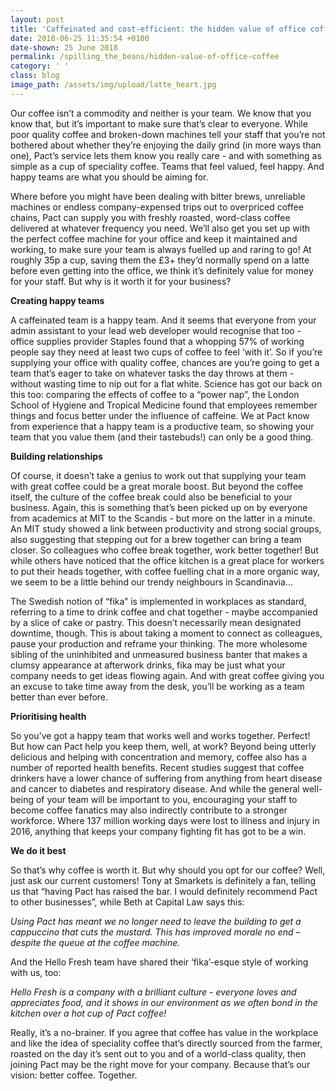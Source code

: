```yaml
---
layout: post
title: 'Caffeinated and cost-efficient: the hidden value of office coffee'
date: 2018-06-25 11:35:54 +0100
date-shown: 25 June 2018
permalink: /spilling_the_beans/hidden-value-of-office-coffee
category: ' '
class: blog
image_path: /assets/img/upload/latte_heart.jpg
---
```

Our coffee isn’t a commodity and neither is your team. We know that you know that, but it’s important to make sure that’s clear to everyone. While poor quality coffee and broken-down machines tell your staff that you’re not bothered about whether they’re enjoying the daily grind (in more ways than one), Pact’s service lets them know you really care - and with something as simple as a cup of speciality coffee. Teams that feel valued, feel happy. And happy teams are what you should be aiming for.

Where before you might have been dealing with bitter brews, unreliable machines or endless company-expensed trips out to overpriced coffee chains, Pact can supply you with freshly roasted, word-class coffee delivered at whatever frequency you need. We’ll also get you set up with the perfect coffee machine for your office and keep it maintained and working, to make sure your team is always fuelled up and raring to go! At roughly 35p a cup, saving them the £3+ they’d normally spend on a latte before even getting into the office, we think it’s definitely value for money for your staff. But why is it worth it for your business?



**Creating happy teams**

A caffeinated team is a happy team. And it seems that everyone from your admin assistant to your lead web developer would recognise that too - office supplies provider Staples found that a whopping 57% of working people say they need at least two cups of coffee to feel ‘with it’. So if you’re supplying your office with quality coffee, chances are you’re going to get a team that’s eager to take on whatever tasks the day throws at them - without wasting time to nip out for a flat white. Science has got our back on this too: comparing the effects of coffee to a “power nap”, the London School of Hygiene and Tropical Medicine found that employees remember things and focus better under the influence of caffeine. We at Pact know from experience that a happy team is a productive team, so showing your team that you value them (and their tastebuds!) can only be a good thing.



**Building relationships**

Of course, it doesn’t take a genius to work out that supplying your team with great coffee could be a great morale boost. But beyond the coffee itself, the culture of the coffee break could also be beneficial to your business. Again, this is something that’s been picked up on by everyone from academics at MIT to the Scandis - but more on the latter in a minute. An MIT study showed a link between productivity and strong social groups, also suggesting that stepping out for a brew together can bring a team closer. So colleagues who coffee break together, work better together! But while others have noticed that the office kitchen is a great place for workers to put their heads together, with coffee fuelling chat in a more organic way, we seem to be a little behind our trendy neighbours in Scandinavia...

The Swedish notion of “fika” is implemented in workplaces as standard, referring to a time to drink coffee and chat together - maybe accompanied by a slice of cake or pastry. This doesn’t necessarily mean designated downtime, though. This is about taking a moment to connect as colleagues, pause your production and reframe your thinking. The more wholesome sibling of the uninhibited and unmeasured business banter that makes a clumsy appearance at afterwork drinks, fika may be just what your company needs to get ideas flowing again. And with great coffee giving you an excuse to take time away from the desk, you’ll be working as a team better than ever before.



**Prioritising health**

So you’ve got a happy team that works well and works together. Perfect! But how can Pact help you keep them, well, at work? Beyond being utterly delicious and helping with concentration and memory, coffee also has a number of reported health benefits. Recent studies suggest that coffee drinkers have a lower chance of suffering from anything from heart disease and cancer to diabetes and respiratory disease. And while the general well-being of your team will be important to you, encouraging your staff to become coffee fanatics may also indirectly contribute to a stronger workforce. Where 137 million working days were lost to illness and injury in 2016, anything that keeps your company fighting fit has got to be a win.



**We do it best**

So that’s why coffee is worth it. But why should you opt for our coffee? Well, just ask our current customers! Tony at Smarkets is definitely a fan, telling us that “having Pact has raised the bar. I would definitely recommend Pact to other businesses”, while Beth at Capital Law says this:

_Using Pact has meant we no longer need to leave the building to get a cappuccino that cuts the mustard. This has improved morale no end – despite the queue at the coffee machine._

And the Hello Fresh team have shared their ‘fika’-esque style of working with us, too:

_Hello Fresh is a company with a brilliant culture - everyone loves and appreciates food, and it shows in our environment as we often bond in the kitchen over a hot cup of Pact coffee!_

Really, it’s a no-brainer. If you agree that coffee has value in the workplace and like the idea of speciality coffee that’s directly sourced from the farmer, roasted on the day it’s sent out to you and of a world-class quality, then joining Pact may be the right move for your company. Because that’s our vision: better coffee. Together.
